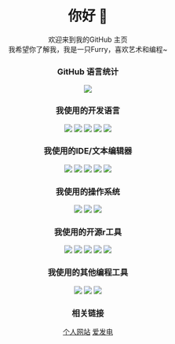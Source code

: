 # <div align="center"> 你好 👋 </div>

<div align="center"> 欢迎来到我的GitHub 主页 </div>

<div align="center"> 我希望你了解我，我是一只Furry，喜欢艺术和编程~ </div>

### <div align="center"> GitHub 语言统计 </div>

<div align="center"> <img src="https://github-readme-stats.vercel.app/api/top-langs/?username=FurryRbl&hide_border=true&layout=compact&langs_count=6&text_color=000&icon_color=fff&bg_color=0,52fa5a,4dfcff,c64dff&theme=graywhite" /> </div>

### <div align="center"> 我使用的开发语言 </div>

<div align="center">
  <img src="https://img.shields.io/badge/Java-17-blue?style=for-the-badge&logo=java" />
  <img src="https://img.shields.io/badge/CSharp-7.0-purple?style=for-the-badge&logo=CSharp" />
  <img src="https://img.shields.io/badge/Python-3.10-yellow?style=for-the-badge&logo=python" />
  <img src="https://img.shields.io/badge/JavaScript-ES6-yellow?style=for-the-badge&logo=javascript" />
  <img src="https://img.shields.io/badge/TypeScript-blue?style=for-the-badge&logo=typescript" />
</div>

### <div align="center"> 我使用的IDE/文本编辑器 </div>

<div align="center"> <img src="https://img.shields.io/badge/Visual_Studio-2022-blue?style=for-the-badge&logo=VisualStudio" /> <img src="https://img.shields.io/badge/Visual_Studio-_Code-blue?style=for-the-badge&logo=VisualStudioCode" /> <img src="https://img.shields.io/badge/IntelliJ_IDEA-blue?style=for-the-badge&logo=IntelliJIDEA" /> <img src="https://img.shields.io/badge/vim-blue?style=for-the-badge&logo=vim" /> <img src="https://img.shields.io/badge/neovim-blue?style=for-the-badge&logo=neovim" /> </div>

### <div align="center"> 我使用的操作系统 </div>

<div align="center"> <img src="https://img.shields.io/badge/Windows-10-blue?style=for-the-badge&logo=Windows" /> <img src="https://img.shields.io/badge/ArchLinux-blue?style=for-the-badge&logo=archlinux" /> <img src="https://img.shields.io/badge/Android-11-blue?style=for-the-badge&logo=Android" /> </div>


### <div align="center"> 我使用的开源r工具 </div>

<div align="center"> <img src="https://img.shields.io/badge/Bledner-blue?style=for-the-badge&logo=Blender" /> <img src="https://img.shields.io/badge/Firefox_Developer-blue?style=for-the-badge&logo=FireFox" /> <img src="https://img.shields.io/badge/Gimp-blue?style=for-the-badge&logo=Gimp" /> <img src="https://img.shields.io/badge/Krita-blue?style=for-the-badge&logo=Krita" />  <img src="https://img.shields.io/badge/Inkscape-blue?style=for-the-badge&logo=Inkscape" /> </div>


### <div align="center"> 我使用的其他编程工具 </div>

<div align="center"> <img src="https://img.shields.io/badge/Yarn-blue?style=for-the-badge&logo=Yarn" /> <img src="https://img.shields.io/badge/Gradle-blue?style=for-the-badge&logo=Gradle" /> <img src="https://img.shields.io/badge/DotNet-blue?style=for-the-badge&logo=DotNet" /> </div>

### <div align="center"> 相关链接 </div>

<div align="center"> <a href="https://sharpice.top">个人网站</a> <a href="https://afdian.net/a/SharpIce">爱发电</a> </div>
